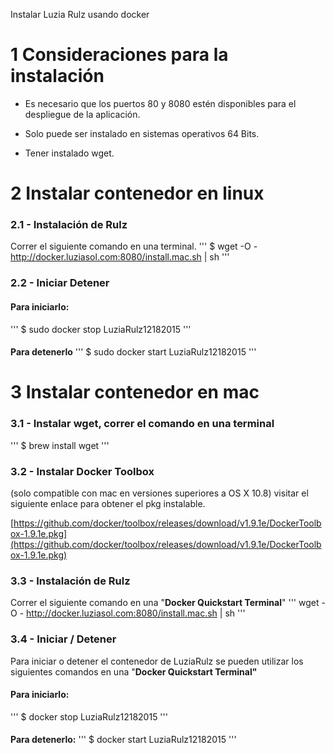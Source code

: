 Instalar Luzia Rulz usando docker


# 1 Consideraciones para la instalación

* Es necesario que los puertos 80 y 8080 estén disponibles para el despliegue de la aplicación. 

* Solo puede ser instalado en sistemas operativos 64 Bits.

* Tener instalado wget.

# 2 Instalar contenedor en linux

### 2.1 - Instalación de Rulz

Correr el siguiente comando en una terminal.
'''
$ wget -O - http://docker.luziasol.com:8080/install.mac.sh | sh
'''
### 2.2 - Iniciar Detener

#### **Para iniciarlo:**
'''
$ sudo docker stop LuziaRulz12182015
'''
#### 
**Para detenerlo**
'''
$ sudo docker start LuziaRulz12182015
'''
# 3 Instalar contenedor en mac

### 3.1 - Instalar wget, correr el comando en una terminal
'''
$ brew install wget
'''
### 3.2 - Instalar Docker Toolbox 

(solo compatible con mac en versiones superiores a OS X 10.8) visitar el siguiente enlace para obtener el pkg instalable.

[https://github.com/docker/toolbox/releases/download/v1.9.1e/DockerToolbox-1.9.1e.pkg](https://github.com/docker/toolbox/releases/download/v1.9.1e/DockerToolbox-1.9.1e.pkg)

### 3.3 - Instalación de Rulz

Correr el siguiente comando en una "**Docker Quickstart Terminal**"
'''
wget -O - http://docker.luziasol.com:8080/install.mac.sh | sh
'''
### 3.4 - Iniciar / Detener

Para iniciar o detener el contenedor de LuziaRulz se pueden utilizar los siguientes comandos en una "**Docker Quickstart Terminal"**

#### **Para iniciarlo:**
'''
$ docker stop LuziaRulz12182015
'''
#### 
**Para detenerlo:**
'''
$ docker start LuziaRulz12182015
'''
